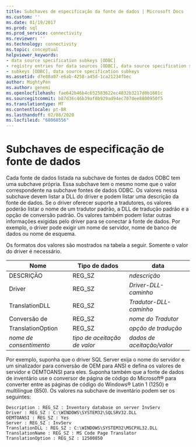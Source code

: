 ```yaml
---
title: Subchaves de especificação da fonte de dados | Microsoft Docs
ms.custom: ''
ms.date: 01/19/2017
ms.prod: sql
ms.prod_service: connectivity
ms.reviewer: ''
ms.technology: connectivity
ms.topic: conceptual
helpviewer_keywords:
- data source specification subkeys [ODBC]
- registry entries for data sources [ODBC], data source specification subkeys
- subkeys [ODBC], data source specification subkeys
ms.assetid: d7e88a07-e6ab-4258-a45d-1ca21234fbec
author: MightyPen
ms.author: genemi
ms.openlocfilehash: fae642b46b4c652583622ec4832b3217d0b1681c
ms.sourcegitcommit: b87d36c46b39af8b929ad94ec707dee8800950f5
ms.translationtype: MT
ms.contentlocale: pt-BR
ms.lasthandoff: 02/08/2020
ms.locfileid: "68068556"
---
```

# <a name="data-source-specification-subkeys"></a>Subchaves de especificação de fonte de dados
Cada fonte de dados listada na subchave de fontes de dados ODBC tem uma subchave própria. Essa subchave tem o mesmo nome que o valor correspondente na subchave fontes de dados ODBC. Os valores nessa subchave devem listar a DLL do driver e podem listar uma descrição da fonte de dados. Se o driver oferecer suporte a tradutores, os valores poderão listar o nome de um tradutor padrão, a DLL de tradução padrão e a opção de conversão padrão. Os valores também podem listar outras informações exigidas pelo driver para se conectar à fonte de dados. Por exemplo, o driver pode exigir um nome de servidor, nome de banco de dados ou nome de esquema.  
  
 Os formatos dos valores são mostrados na tabela a seguir. Somente o valor do driver é necessário.  
  
|Nome|Tipo de dados|data|  
|----------|---------------|----------|  
|DESCRIÇÃO|REG_SZ|*ndescrição*|  
|Driver|REG_SZ|*Driver-DLL-caminho*|  
|TranslationDLL|REG_SZ|*Tradutor-DLL-caminho*|  
|Conversão de|REG_SZ|*nome do Tradutor*|  
|TranslationOption|REG_SZ|*opção de tradução*|  
|*nome de consentimento*|*tipo de aceitação de valor*|*dados de aceitação/valor*|  
  
 Por exemplo, suponha que o driver SQL Server exija o nome do servidor e um sinalizador para conversão de OEM para ANSI e defina os valores de servidor e OEMTOANSI para eles. Suponha também que a fonte de dados de inventário use o conversor de página de código do Microsoft® para converter entre as páginas de código do Windows® Latin 1 (1250) e multilíngue (850). Os valores na subchave de inventário podem ser os seguintes:  
  
```  
Description : REG_SZ : Inventory database on server InvServ  
Driver : REG_SZ : C:\WINDOWS\SYSTEM32\SQLSRV32.DLL  
OEMTOANSI : REG_SZ : Yes  
Server : REG_SZ : InvServ  
TranslationDLL : REG_SZ : C:\WINDOWS\SYSTEM32\MSCPXL32.DLL  
TranslationName : REG_SZ : MS Code Page Translator  
TranslationOption : REG_SZ : 12500850  
```
